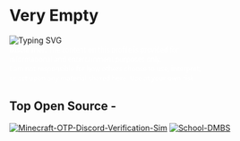 # Very Empty
<div align="left" style="max-width: 400px;">
  <img src="https://readme-typing-svg.demolab.com?font=Segoe+UI&size=20&pause=1000&color=FFFFFF&center=false&vCenter=false&width=300&lines=Spin" alt="Typing SVG" />
  <br />
  <sub style="color:white; font-family:Segoe UI; font-size:12px;">
    <strong>Disclaimer:</strong> The content on this profile is provided for<br />
    informational and entertainment purposes only.<br />
    I am not responsible for how others choose to use, interpret,<br />
    or act upon any material shared here. Use at your own risk.
  </sub>
</div>









## Top Open Source -
[![Minecraft-OTP-Discord-Verification-Sim](https://github-readme-stats.vercel.app/api/pin/?username=BackAgainSpin&repo=Minecraft-OTP-Discord-Verification-Sim&border_color=2563EB&bg_color=0D1117&title_color=58A6FF&text_color=8B949E&icon_color=58A6FF)](https://github.com/BackAgainSpin/Minecraft-OTP-Discord-Verification-Sim)
[![School-DMBS](https://github-readme-stats.vercel.app/api/pin/?username=BackAgainSpin&repo=School-DMBS&border_color=2563EB&bg_color=0D1117&title_color=58A6FF&text_color=8B949E&icon_color=58A6FF)](https://github.com/BackAgainSpin/School-DMBS)



